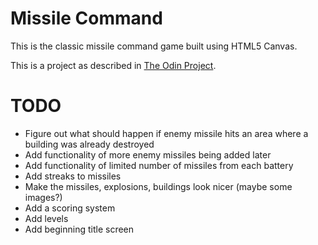 # Missile Command
This is the classic missile command game built using HTML5 Canvas.

This is a project as described in [The Odin Project](http://www.theodinproject.com/courses/javascript-and-jquery/lessons/building-games-with-canvas).

# TODO
- Figure out what should happen if enemy missile hits an area where a building was already destroyed
- Add functionality of more enemy missiles being added later
- Add functionality of limited number of missiles from each battery
- Add streaks to missiles
- Make the missiles, explosions, buildings look nicer (maybe some images?)
- Add a scoring system
- Add levels
- Add beginning title screen
